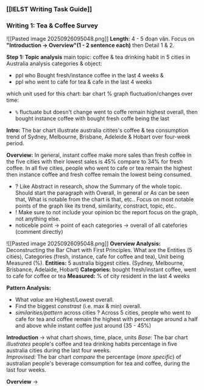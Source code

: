 ### [[IELST Writing Task Guide]]
### Writing 1: Tea & Coffee Survey
![[Pasted image 20250926095048.png]]
**Length:** 4 - 5 đoạn văn.
Focus on **"Introduction -> Overview"(1 - 2 sentence each)** then Detail 1 & 2. 

**Step 1: Topic analysis**
main topic: coffee & tea drinking habit in 5 cities in Australia
analysis categories & object: 
+ ppl  who Bought fresh/instance coffee in the last 4 weeks & 
+ ppl who went to cafe for tea & cafe in the last 4 weeks

which unit used for this chart: bar chart % 
graph fluctuation/changes over time: 
+ `%` fluctuate but doesn't change went to coffe remain highest overall, then bought instance coffee with bought fresh coffe being the last

**Intro:** The bar chart illustrate australia citites's coffee & tea consumption trend of Sydney, Melbourne, Brisbane, Adeleide & Hobart over four-week period.

**Overview:** In general, instant coffee make more sales than fresh coffee in the five cities with their lowest sales is 45% compare to 34% for fresh coffee. In all five cities, people who went to cafe or tea remain the highest then instance coffee and fresh coffee remain the lowest being consumed.   


+ ? Like Abstract in research, show the Summary of the whole topic. Should start the paragraph with Overall, In general or As can be seen that, What is notable from the chart is that, etc.. Focus on most notable points of the graph like its trend, similarity, constract, topic, etc..
+ ! Make sure to not include your opinion bc the report focus on the graph, not anything else.
+ noticeble point -> point of each categories -> overall of all catefories  (comment directly)

![[Pasted image 20250926095048.png]]
**Overview Analysis:** Deconstructing the Bar Chart with First Principles. What are the Entities (5 cities), Categories (fresh, instance, cafe for coffee and tea), Unit being Measured (%). 
	**Entities:** 5 australia biggest cities. (Sydney, Melbourne, Brisbance, Adelaide, Hobart)
	**Categories:** bought fresh/instant coffee, went to cafe for coffee or tea 
	**Measured:** % of city resident in the last 4 weeks
	
**Pattern Analysis:** 
+ What *value* are Highest/Lowest overall.
+ Find the biggest *constrast* (i.e. max & min) overall.
+ *similarities/pattern* across cities ?
	Across 5 cities, people who went to cafe for tea and coffee remain the highest with percentage around a half and above while instant coffee just around (35 - 45%) 


**Introduction** -> what chart shows, time, place, units
*Base:* The bar chart *illustrates* people's coffee and tea drinking habits percentage in five australia cities during the last four weeks.  
*Improvised:* The bar chart *compare* the percentage (*more specific*) of australian people's beverage comsumption for tea and coffee, during the last four weeks. 

**Overview** -> 
